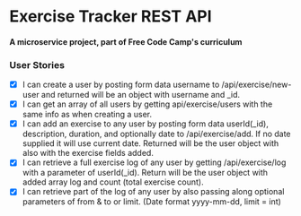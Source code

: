 # Exercise Tracker REST API

#### A microservice project, part of Free Code Camp's curriculum

### User Stories

- [x] I can create a user by posting form data username to /api/exercise/new-user and returned will be an object with username and _id.
- [x] I can get an array of all users by getting api/exercise/users with the same info as when creating a user.
- [x] I can add an exercise to any user by posting form data userId(_id), description, duration, and optionally date to /api/exercise/add. If no date supplied it will use current date. Returned will be the user object with also with the exercise fields added.
- [x] I can retrieve a full exercise log of any user by getting /api/exercise/log with a parameter of userId(_id). Return will be the user object with added array log and count (total exercise count).
- [x] I can retrieve part of the log of any user by also passing along optional parameters of from & to or limit. (Date format yyyy-mm-dd, limit = int)
